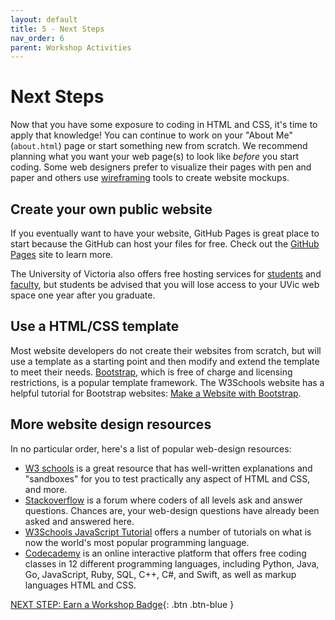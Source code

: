 ```yaml
---
layout: default
title: 5 - Next Steps
nav_order: 6
parent: Workshop Activities
---
```


# Next Steps

Now that you have some exposure to coding in HTML and CSS, it's time to apply that knowledge! You can continue to work on your "About Me" (`about.html`) page or start something new from scratch. We recommend planning what you want your web page(s) to look like _before_ you start coding. Some web designers prefer to visualize their pages with pen and paper and others use [wireframing](https://en.wikipedia.org/wiki/Website_wireframe) tools to create website mockups. 

## Create your own public website

If you eventually want to have your website, GitHub Pages is great place to start because the GitHub can host your files for free. Check out the [GitHub Pages](https://pages.github.com/) site to learn more. 

The University of Victoria also offers free hosting services for [students](https://www.uvic.ca/systems/services/web/webhosting-students/index.php) and [faculty](https://www.uvic.ca/systems/support/web/webhosting-fac-staff/index.php), but students be advised that you will lose access to your UVic web space one year after you graduate.

## Use a HTML/CSS template

Most website developers do not create their websites from scratch, but will use a template as a starting point and then modify and extend the template to meet their needs. [Bootstrap](https://getbootstrap.com/), which is free of charge and licensing restrictions, is a popular template framework. The W3Schools website has a helpful tutorial for Bootstrap websites: [Make a Website with Bootstrap](https://www.w3schools.com/howto/howto_website_bootstrap.asp). 

## More website design resources

In no particular order, here's a list of popular web-design resources: 

- [W3 schools](https://www.w3schools.com/) is a great resource that has well-written explanations and "sandboxes" for you to test practically any aspect of HTML and CSS, and more.
- [Stackoverflow](https://stackoverflow.com/tags) is a forum where coders of all levels ask and answer questions. Chances are, your web-design questions have already been asked and answered here.
- [W3Schools JavaScript Tutorial](https://www.w3schools.com/js/default.asp) offers a number of tutorials on what is now the world's most popular programming language.
- [Codecademy](https://www.codecademy.com/?utm_source=ccblog&utm_medium=ccblog&utm_content=blognavbar) is an online interactive platform that offers free coding classes in 12 different programming languages, including Python, Java, Go, JavaScript, Ruby, SQL, C++, C#, and Swift, as well as markup languages HTML and CSS. 


[NEXT STEP: Earn a Workshop Badge](informal-credentials.html){: .btn .btn-blue }

